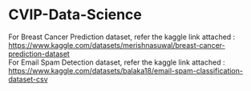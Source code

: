 # CVIP-Data-Science
For Breast Cancer Prediction dataset, refer the kaggle link attached : https://www.kaggle.com/datasets/merishnasuwal/breast-cancer-prediction-dataset  </br>
For Email Spam Detection dataset, refer the kaggle link attached : https://www.kaggle.com/datasets/balaka18/email-spam-classification-dataset-csv  </br>
